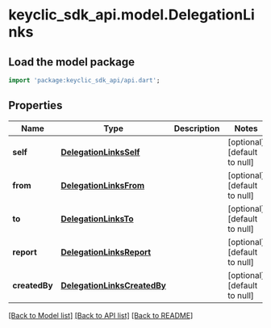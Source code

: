 # keyclic_sdk_api.model.DelegationLinks

## Load the model package
```dart
import 'package:keyclic_sdk_api/api.dart';
```

## Properties
Name | Type | Description | Notes
------------ | ------------- | ------------- | -------------
**self** | [**DelegationLinksSelf**](DelegationLinksSelf.md) |  | [optional] [default to null]
**from** | [**DelegationLinksFrom**](DelegationLinksFrom.md) |  | [optional] [default to null]
**to** | [**DelegationLinksTo**](DelegationLinksTo.md) |  | [optional] [default to null]
**report** | [**DelegationLinksReport**](DelegationLinksReport.md) |  | [optional] [default to null]
**createdBy** | [**DelegationLinksCreatedBy**](DelegationLinksCreatedBy.md) |  | [optional] [default to null]

[[Back to Model list]](../README.md#documentation-for-models) [[Back to API list]](../README.md#documentation-for-api-endpoints) [[Back to README]](../README.md)



